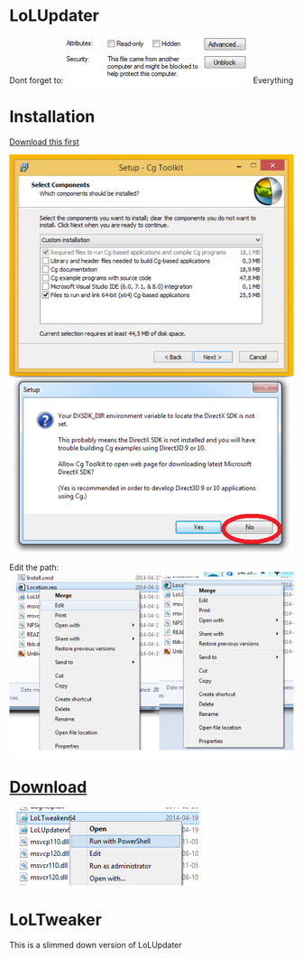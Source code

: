 LoLUpdater
==========
Dont forget to:
![alt text](Unblock.png)
Everything

Installation
============

[Download this first](http://developer.download.nvidia.com/cg/Cg_3.1/Cg-3.1_April2012_Setup.exe)


![alt text](CG.png)

Edit the path:
![alt text](Location.png)

[Download](https://github.com/Loggan08/LoLUpdater/archive/master.zip)
==========
![alt text](Execute.png)

LoLTweaker
==========
This is a slimmed down version of LoLUpdater















